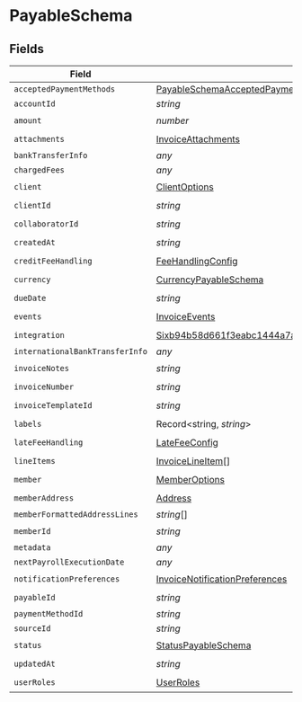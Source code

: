 # PayableSchema


## Fields

| Field                                                                                                                                                           | Type                                                                                                                                                            | Required                                                                                                                                                        | Description                                                                                                                                                     |
| --------------------------------------------------------------------------------------------------------------------------------------------------------------- | --------------------------------------------------------------------------------------------------------------------------------------------------------------- | --------------------------------------------------------------------------------------------------------------------------------------------------------------- | --------------------------------------------------------------------------------------------------------------------------------------------------------------- |
| `acceptedPaymentMethods`                                                                                                                                        | [PayableSchemaAcceptedPaymentMethods](../../models/shared/payableschemaacceptedpaymentmethods.md)[]                                                             | :heavy_minus_sign:                                                                                                                                              | N/A                                                                                                                                                             |
| `accountId`                                                                                                                                                     | *string*                                                                                                                                                        | :heavy_minus_sign:                                                                                                                                              | N/A                                                                                                                                                             |
| `amount`                                                                                                                                                        | *number*                                                                                                                                                        | :heavy_check_mark:                                                                                                                                              | N/A                                                                                                                                                             |
| `attachments`                                                                                                                                                   | [InvoiceAttachments](../../models/shared/invoiceattachments.md)                                                                                                 | :heavy_check_mark:                                                                                                                                              | N/A                                                                                                                                                             |
| `bankTransferInfo`                                                                                                                                              | *any*                                                                                                                                                           | :heavy_minus_sign:                                                                                                                                              | N/A                                                                                                                                                             |
| `chargedFees`                                                                                                                                                   | *any*                                                                                                                                                           | :heavy_minus_sign:                                                                                                                                              | N/A                                                                                                                                                             |
| `client`                                                                                                                                                        | [ClientOptions](../../models/shared/clientoptions.md)                                                                                                           | :heavy_check_mark:                                                                                                                                              | N/A                                                                                                                                                             |
| `clientId`                                                                                                                                                      | *string*                                                                                                                                                        | :heavy_check_mark:                                                                                                                                              | N/A                                                                                                                                                             |
| `collaboratorId`                                                                                                                                                | *string*                                                                                                                                                        | :heavy_check_mark:                                                                                                                                              | N/A                                                                                                                                                             |
| `createdAt`                                                                                                                                                     | *string*                                                                                                                                                        | :heavy_check_mark:                                                                                                                                              | N/A                                                                                                                                                             |
| `creditFeeHandling`                                                                                                                                             | [FeeHandlingConfig](../../models/shared/feehandlingconfig.md)                                                                                                   | :heavy_check_mark:                                                                                                                                              | N/A                                                                                                                                                             |
| `currency`                                                                                                                                                      | [CurrencyPayableSchema](../../models/shared/currencypayableschema.md)                                                                                           | :heavy_check_mark:                                                                                                                                              | N/A                                                                                                                                                             |
| `dueDate`                                                                                                                                                       | *string*                                                                                                                                                        | :heavy_check_mark:                                                                                                                                              | N/A                                                                                                                                                             |
| `events`                                                                                                                                                        | [InvoiceEvents](../../models/shared/invoiceevents.md)                                                                                                           | :heavy_check_mark:                                                                                                                                              | N/A                                                                                                                                                             |
| `integration`                                                                                                                                                   | [Sixb94b58d661f3eabc1444a7a43ac4b99580f0d050123b7bf38184e2f0d7bd66e](../../models/shared/sixb94b58d661f3eabc1444a7a43ac4b99580f0d050123b7bf38184e2f0d7bd66e.md) | :heavy_check_mark:                                                                                                                                              | N/A                                                                                                                                                             |
| `internationalBankTransferInfo`                                                                                                                                 | *any*                                                                                                                                                           | :heavy_minus_sign:                                                                                                                                              | N/A                                                                                                                                                             |
| `invoiceNotes`                                                                                                                                                  | *string*                                                                                                                                                        | :heavy_check_mark:                                                                                                                                              | N/A                                                                                                                                                             |
| `invoiceNumber`                                                                                                                                                 | *string*                                                                                                                                                        | :heavy_check_mark:                                                                                                                                              | N/A                                                                                                                                                             |
| `invoiceTemplateId`                                                                                                                                             | *string*                                                                                                                                                        | :heavy_check_mark:                                                                                                                                              | N/A                                                                                                                                                             |
| `labels`                                                                                                                                                        | Record<string, *string*>                                                                                                                                        | :heavy_check_mark:                                                                                                                                              | N/A                                                                                                                                                             |
| `lateFeeHandling`                                                                                                                                               | [LateFeeConfig](../../models/shared/latefeeconfig.md)                                                                                                           | :heavy_check_mark:                                                                                                                                              | N/A                                                                                                                                                             |
| `lineItems`                                                                                                                                                     | [InvoiceLineItem](../../models/shared/invoicelineitem.md)[]                                                                                                     | :heavy_check_mark:                                                                                                                                              | N/A                                                                                                                                                             |
| `member`                                                                                                                                                        | [MemberOptions](../../models/shared/memberoptions.md)                                                                                                           | :heavy_check_mark:                                                                                                                                              | N/A                                                                                                                                                             |
| `memberAddress`                                                                                                                                                 | [Address](../../models/shared/address.md)                                                                                                                       | :heavy_check_mark:                                                                                                                                              | N/A                                                                                                                                                             |
| `memberFormattedAddressLines`                                                                                                                                   | *string*[]                                                                                                                                                      | :heavy_minus_sign:                                                                                                                                              | N/A                                                                                                                                                             |
| `memberId`                                                                                                                                                      | *string*                                                                                                                                                        | :heavy_check_mark:                                                                                                                                              | N/A                                                                                                                                                             |
| `metadata`                                                                                                                                                      | *any*                                                                                                                                                           | :heavy_minus_sign:                                                                                                                                              | N/A                                                                                                                                                             |
| `nextPayrollExecutionDate`                                                                                                                                      | *any*                                                                                                                                                           | :heavy_minus_sign:                                                                                                                                              | N/A                                                                                                                                                             |
| `notificationPreferences`                                                                                                                                       | [InvoiceNotificationPreferences](../../models/shared/invoicenotificationpreferences.md)                                                                         | :heavy_check_mark:                                                                                                                                              | N/A                                                                                                                                                             |
| `payableId`                                                                                                                                                     | *string*                                                                                                                                                        | :heavy_check_mark:                                                                                                                                              | N/A                                                                                                                                                             |
| `paymentMethodId`                                                                                                                                               | *string*                                                                                                                                                        | :heavy_minus_sign:                                                                                                                                              | N/A                                                                                                                                                             |
| `sourceId`                                                                                                                                                      | *string*                                                                                                                                                        | :heavy_minus_sign:                                                                                                                                              | N/A                                                                                                                                                             |
| `status`                                                                                                                                                        | [StatusPayableSchema](../../models/shared/statuspayableschema.md)                                                                                               | :heavy_check_mark:                                                                                                                                              | N/A                                                                                                                                                             |
| `updatedAt`                                                                                                                                                     | *string*                                                                                                                                                        | :heavy_check_mark:                                                                                                                                              | N/A                                                                                                                                                             |
| `userRoles`                                                                                                                                                     | [UserRoles](../../models/shared/userroles.md)                                                                                                                   | :heavy_check_mark:                                                                                                                                              | N/A                                                                                                                                                             |
